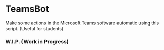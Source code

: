 # TeamsBot
Make some actions in the Microsoft Teams software automatic using this script. (Useful for students)
### W.I.P. (Work in Progress)
